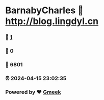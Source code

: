 # BarnabyCharles :link: http://blog.lingdyl.cn 
### :page_facing_up: [1](http://blog.lingdyl.cn/tag.html) 
### :speech_balloon: 0 
### :hibiscus: 6801 
### :alarm_clock: 2024-04-15 23:02:35 
### Powered by :heart: [Gmeek](https://github.com/Meekdai/Gmeek)
